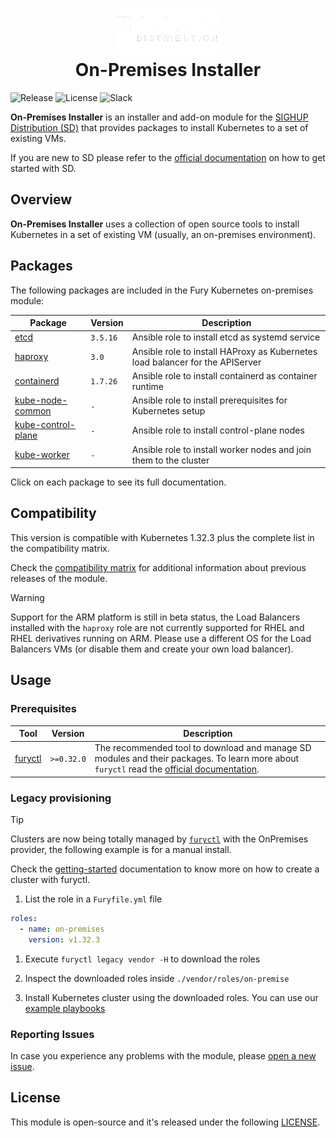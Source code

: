 <!-- markdownlint-disable MD033 -->
<h1 align="center">
<picture>
  <source media="(prefers-color-scheme: dark)" srcset="https://raw.githubusercontent.com/sighupio/distribution/refs/heads/main/docs/assets/white-logo.png">
  <source media="(prefers-color-scheme: light)" srcset="https://raw.githubusercontent.com/sighupio/distribution/refs/heads/main/docs/assets/black-logo.png">
  <img alt="Shows a black logo in light color mode and a white one in dark color mode." src="https://raw.githubusercontent.com/sighupio/distribution/refs/heads/main/docs/assets/white-logo.png">
</picture><br/>
  On-Premises Installer
</h1>
<!-- markdownlint-enable MD033 -->

![Release](https://img.shields.io/badge/Latest%20Release-v1.32.3-blue)
![License](https://img.shields.io/github/license/sighupio/installer-on-premises?label=License)
![Slack](https://img.shields.io/badge/slack-@kubernetes/fury-yellow.svg?logo=slack&label=Slack)

<!-- <SD-DOCS> -->

**On-Premises Installer** is an installer and add-on module for the [SIGHUP Distribution (SD)][sd-repo] that provides
packages to install Kubernetes to a set of existing VMs.

If you are new to SD please refer to the [official documentation][sd-docs] on how to get started with SD.

## Overview

**On-Premises Installer** uses a collection of open source tools to install Kubernetes in a set of existing VM (usually, an on-premises environment).

## Packages

The following packages are included in the Fury Kubernetes on-premises module:

| Package                                        | Version  | Description                                                                   |
| ---------------------------------------------- | -------- | ----------------------------------------------------------------------------- |
| [etcd](roles/etcd)                             | `3.5.16` | Ansible role to install etcd as systemd service                               |
| [haproxy](roles/haproxy)                       | `3.0`    | Ansible role to install HAProxy as Kubernetes load balancer for the APIServer |
| [containerd](roles/containerd)                 | `1.7.26` | Ansible role to install containerd as container runtime                       |
| [kube-node-common](roles/kube-node-common)     | `-`      | Ansible role to install prerequisites for Kubernetes setup                    |
| [kube-control-plane](roles/kube-control-plane) | `-`      | Ansible role to install control-plane nodes                                   |
| [kube-worker](roles/kube-worker)               | `-`      | Ansible role to install worker nodes and join them to the cluster             |

Click on each package to see its full documentation.

## Compatibility

This version is compatible with Kubernetes 1.32.3 plus the complete list in the compatibility matrix.

Check the [compatibility matrix][compatibility-matrix] for additional information about previous releases of the module.

> [!WARNING]
> Support for the ARM platform is still in beta status, the Load Balancers installed with the `haproxy` role are not currently supported for RHEL and RHEL derivatives running on ARM. Please use a different OS for the Load Balancers VMs (or disable them and create your own load balancer).

## Usage

### Prerequisites

| Tool                    | Version    | Description                                                                                                                                                |
| ----------------------- | ---------- | ---------------------------------------------------------------------------------------------------------------------------------------------------------- |
| [furyctl][furyctl-repo] | `>=0.32.0` | The recommended tool to download and manage SD modules and their packages. To learn more about `furyctl` read the [official documentation][furyctl-repo]. |

### Legacy provisioning

> [!TIP]
> Clusters are now being totally managed by [`furyctl`][furyctl-repo] with the OnPremises provider, the following example is for a manual install.
>
> Check the [getting-started][getting-started] documentation to know more on how to create a cluster with furyctl.

1. List the role in a `Furyfile.yml` file

```yaml
roles:
  - name: on-premises
    version: v1.32.3
```

1. Execute `furyctl legacy vendor -H` to download the roles

2. Inspect the downloaded roles inside `./vendor/roles/on-premise`

3. Install Kubernetes cluster using the downloaded roles. You can use our [example playbooks](examples/playbooks)

<!-- Links -->

[furyctl-repo]: https://github.com/sighupio/furyctl
[compatibility-matrix]: https://github.com/sighupio/fury-kubernetes-on-premises/blob/master/docs/COMPATIBILITY_MATRIX.md
[sd-repo]: https://github.com/sighupio/fury-distribution
[sd-docs]: https://docs.kubernetesfury.com/docs/distribution/
[getting-started]: https://docs.kubernetesfury.com/docs/getting-started/fury-on-vms

<!-- </SD-DOCS> -->

<!-- <FOOTER> -->

### Reporting Issues

In case you experience any problems with the module, please [open a new issue](https://github.com/sighupio/installer-on-premises/issues/new/choose).

## License

This module is open-source and it's released under the following [LICENSE](LICENSE).

<!-- </FOOTER> -->
